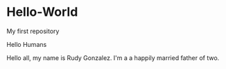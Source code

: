 # Hello-World
My first repository

Hello Humans

Hello all, my name is Rudy Gonzalez. I'm a a happily married father of two. 
